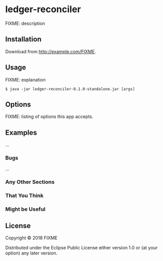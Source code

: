 # ledger-reconciler

FIXME: description

## Installation

Download from http://example.com/FIXME.

## Usage

FIXME: explanation

    $ java -jar ledger-reconciler-0.1.0-standalone.jar [args]

## Options

FIXME: listing of options this app accepts.

## Examples

...

### Bugs

...

### Any Other Sections
### That You Think
### Might be Useful

## License

Copyright © 2018 FIXME

Distributed under the Eclipse Public License either version 1.0 or (at
your option) any later version.
